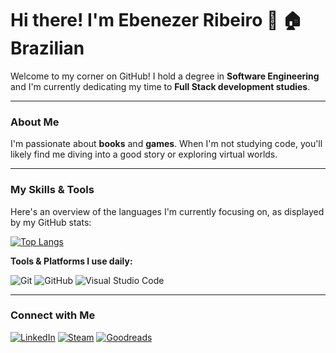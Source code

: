 # Hi there! I'm Ebenezer Ribeiro 👋 🏠 Brazilian

Welcome to my corner on GitHub! I hold a degree in **Software Engineering** and I'm currently dedicating my time to **Full Stack development studies**.

---

### About Me

I'm passionate about **books** and **games**. When I'm not studying code, you'll likely find me diving into a good story or exploring virtual worlds.

---

### My Skills & Tools

Here's an overview of the languages I'm currently focusing on, as displayed by my GitHub stats:

[![Top Langs](https://github-readme-stats.vercel.app/api/top-langs/?username=EbenezerRibeiro&layout=compact&show_icons=true&theme=dark)](https://github.com/EbenezerRibeiro/github-readme-stats)

**Tools & Platforms I use daily:**

![Git](https://img.shields.io/badge/git-%23F05033.svg?style=for-the-badge&logo=git&logoColor=white)
![GitHub](https://img.shields.io/badge/github-%23121011.svg?style=for-the-badge&logo=github&logoColor=white)
![Visual Studio Code](https://img.shields.io/badge/Visual%20Studio%20Code-0078d7.svg?style=for-the-badge&logo=visual-studio-code&logoColor=white)

---

### Connect with Me

[![LinkedIn](https://img.shields.io/badge/linkedin-%230077B5.svg?style=for-the-badge&logo=linkedin&logoColor=white)](https://www.linkedin.com/in/ebenezerribeiro/)
[![Steam](https://img.shields.io/badge/steam-%23000000.svg?style=for-the-badge&logo=steam&logoColor=white)](https://steamcommunity.com/id/ebenezerribeiro/)
[![Goodreads](https://img.shields.io/badge/Goodreads-F3F1EA?style=for-the-badge&logo=goodreads&logoColor=372213)](https://www.goodreads.com/user/show/145411642-ebenezer)

<!---
EbenezerRibeiro/EbenezerRibeiro is a ✨ special ✨ repository because its `README.md` (this file) appears on your GitHub profile.
You can click the Preview link to take a look at your changes.
--->

